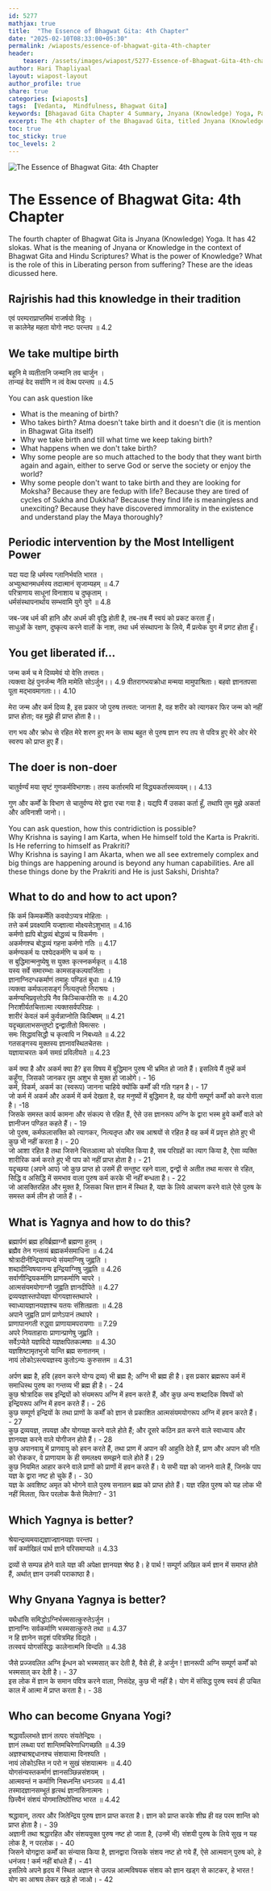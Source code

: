 ```yaml
---        
id: 5277
mathjax: true        
title:  "The Essence of Bhagwat Gita: 4th Chapter"        
date: "2025-02-10T08:33:00+05:30"        
permalink: /wiaposts/essence-of-bhagwat-gita-4th-chapter
header:        
    teaser: /assets/images/wiapost/5277-Essence-of-Bhagwat-Gita-4th-chapter.jpg               
author: Hari Thapliyaal        
layout: wiapost-layout        
author_profile: true        
share: true
categories: [wiaposts] 
tags:  [Vedanta,  Mindfulness, Bhagwat Gita]      
keywords: [Bhagavad Gita Chapter 4 Summary, Jnyana (Knowledge) Yoga, Path of Liberation and Renunciation, Essence of Bhagavad Gita]  
excerpt: The 4th chapter of the Bhagavad Gita, titled Jnyana (Knowledge) Yoga. It has 42 slokas. Key takeaways from this chapter are discussed in this article.
toc: true
toc_sticky: true
toc_levels: 2
---
```


![The Essence of Bhagwat Gita: 4th Chapter](/assets/images/wiapost/5277-Essence-of-Bhagwat-Gita-4th-chapter.jpg)

# The Essence of Bhagwat Gita: 4th Chapter

The fourth chapter of Bhagwat Gita is Jnyana (Knowledge) Yoga. It has 42 slokas. What is the meaning of Jnyana or Knowledge in the context of Bhagwat Gita and Hindu Scriptures? What is the power of Knowledge? What is the role of this in Liberating person from suffering? These are the ideas dicussed here.

## Rajrishis had this knowledge in their tradition
एवं परम्पराप्राप्तमिमं राजर्षयो विदुः ।    
स कालेनेह महता योगो नष्टः परन्तप ॥ 4.2

## We take multipe birth
बहूनि मे व्यतीतानि जन्मानि तव चार्जुन ।    
तान्यहं वेद सर्वाणि न त्वं वेत्थ परन्तप ॥ 4.5

You can ask question like 
- What is the meaning of birth?
- Who takes birth? Atma doesn't take birth and it doesn't die (it is mention in Bhagwat Gita itself)
- Why we take birth and till what time we keep taking birth?
- What happens when we don't take birth?
- Why some people are so much attached to the body that they want birth again and again, either to serve God or serve the society or enjoy the world?
- Why some people don't want to take birth and they are looking for Moksha? Because they are fedup with life? Because they are tired of cycles of Sukha and Dukkha? Because they find life is meaningless and unexciting? Because they have discovered immorality in the existence and understand play the Maya thoroughly?

## Periodic intervention by the Most Intelligent Power 
यदा यदा हि धर्मस्य ग्लानिर्भवति भारत ।    
अभ्युत्थानमधर्मस्य तदात्मानं सृजाम्यहम् ॥ 4.7   
परित्राणाय साधूनां विनाशाय च दुष्कृताम् ।    
धर्मसंस्थापनार्थाय सम्भवामि युगे युगे ॥ 4.8

जब-जब धर्म की हानि और अधर्म की वृद्धि होती है,  तब-तब मैं स्वयं को प्रकट करता हूँ।   
साधुओं के रक्षण, दुष्कृत्य करने वालों के नाश, तथा धर्म संस्थापना के लिये, मैं प्रत्येक युग में प्रगट होता हूँ।

## You get liberated if...
जन्म कर्म च मे दिव्यमेवं यो वेत्ति तत्त्वतः।   
त्यक्त्वा देहं पुनर्जन्म नैति मामेति सोऽर्जुन।। 4.9
वीतरागभयक्रोधा मन्मया मामुपाश्रिताः।
बहवो ज्ञानतपसा पूता मद्भावमागताः।। 4.10

मेरा जन्म और कर्म दिव्य है,  इस प्रकार जो पुरुष तत्त्वत:  जानता है, वह शरीर को त्यागकर फिर जन्म को नहीं प्राप्त होता;  वह मुझे ही प्राप्त होता है।।

राग भय और क्रोध से रहित मेरे शरण हुए मन के साथ बहुत से पुरुष ज्ञान रुप तप से पवित्र‌ हुए मेरे ओर मेरे स्वरुप को प्राप्त हुए हैं।

## The doer is non-doer 
चातुर्वर्ण्यं मया सृष्टं गुणकर्मविभागशः।
तस्य कर्तारमपि मां विद्ध्यकर्तारमव्ययम्।। 4.13

गुण और कर्मों के विभाग से चातुर्वण्य मेरे द्वारा रचा गया है। यद्यपि मैं उसका कर्ता हूँ, तथापि तुम मुझे अकर्ता और अविनाशी जानो।।

You can ask question, how this contridiction is possible?   
Why Krishna is saying I am Karta, when He himself told the Karta is Prakriti. Is He referring to himself as Prakriti?   
Why Krishna is saying I am Akarta, when we all see extremely complex and big things are happening around is beyond any human capabilities. Are all these things done by the Prakriti and He is just Sakshi, Drishta?   

## What to do and how to act upon?
 
किं कर्म किमकर्मेति कवयोऽप्यत्र मोहिताः ।    
तत्ते कर्म प्रवक्ष्यामि यज्ज्ञात्वा मोक्ष्यसेऽशुभात् ॥ 4.16   
कर्मणो ह्यपि बोद्धव्यं बोद्धव्यं च विकर्मणः ।    
अकर्मणश्च बोद्धव्यं गहना कर्मणो गतिः ॥ 4.17    
कर्मण्यकर्म यः पश्येदकर्मणि च कर्म यः ।    
स बुद्धिमान्मनुष्येषु स युक्तः कृत्स्नकर्मकृत् ॥ 4.18   
यस्य सर्वे समारम्भाः कामसङ्कल्पवर्जिताः ।    
ज्ञानाग्निदग्धकर्माणं तमाहुः पण्डितं बुधाः ॥ 4.19    
त्यक्त्वा कर्मफलासङ्गं नित्यतृप्तो निराश्रयः ।    
कर्मण्यभिप्रवृत्तोऽपि नैव किञ्चित्करोति सः ॥ 4.20    
निराशीर्यतचित्तात्मा त्यक्तसर्वपरिग्रहः ।    
शारीरं केवलं कर्म कुर्वन्नाप्नोति किल्बिषम् ॥ 4.21   
यदृच्छालाभसन्तुष्टो द्वन्द्वातीतो विमत्सरः ।    
समः सिद्धावसिद्धौ च कृत्वापि न निबध्यते ॥ 4.22   
गतसङ्गस्य मुक्तस्य ज्ञानावस्थितचेतसः ।    
यज्ञायाचरतः कर्म समग्रं प्रविलीयते ॥ 4.23

कर्म क्या है और अकर्म क्या है? इस विषय में बुद्धिमान पुरुष भी भ्रमित हो जाते हैं। इसलिये मैं तुम्हें कर्म कहूँगा, जिसको जानकर तुम अशुभ से मुक्त हो जाओगे। - 16   
कर्म, विकर्म, अकर्म का (स्वरूप) जानना चाहिये क्योंकि कर्मों की गति गहन है। - 17  
जो कर्म में अकर्म और अकर्म में कर्म देखता है,  वह मनुष्यों में बुद्धिमान है,  वह योगी सम्पूर्ण कर्मों को करने वाला है। -18   
जिसके समस्त कार्य कामना और संकल्प से रहित हैं,  ऐसे उस ज्ञानरूप अग्नि के द्वारा भस्म हुये कर्मों वाले को ज्ञानीजन पण्डित कहते हैं। - 19   
जो पुरुष,  कर्मफलासक्ति को त्यागकर,  नित्यतृप्त और सब आश्रयों से रहित है वह कर्म में प्रवृत्त होते हुए भी कुछ भी नहीं करता है। - 20  
जो आशा रहित है तथा जिसने चित्तआत्मा को संयमित किया है, सब परिग्रहों का त्याग किया है, ऐसा व्यक्ति शारीरिक कर्म करते हुए भी पाप को नहीं प्राप्त होता है। - 21   
यदृच्छया (अपने आप) जो कुछ प्राप्त हो उसमें ही सन्तुष्ट रहने वाला,  द्वन्द्वों से अतीत तथा मत्सर से रहित,  सिद्धि व असिद्धि में समभाव वाला पुरुष कर्म करके भी नहीं बन्धता है। - 22   
जो आसक्तिरहित और मुक्त है,  जिसका चित्त ज्ञान में स्थित है,  यज्ञ के लिये आचरण करने वाले ऐसे पुरुष के समस्त कर्म लीन हो जाते हैं। -  


## What is Yagnya and how to do this?
ब्रह्मार्पणं ब्रह्म हविर्ब्रह्माग्नौ ब्रह्मणा हुतम् ।    
ब्रह्मैव तेन गन्तव्यं ब्रह्मकर्मसमाधिना ॥ 4.24   
श्रोत्रादीनीन्द्रियाण्यन्ये संयमाग्निषु जुह्वति ।    
शब्दादीन्विषयानन्य इन्द्रियाग्निषु जुह्वति ॥ 4.26   
सर्वाणीन्द्रियकर्माणि प्राणकर्माणि चापरे ।    
आत्मसंयमयोगाग्नौ जुह्वति ज्ञानदीपिते ॥ 4.27   
द्रव्ययज्ञास्तपोयज्ञा योगयज्ञास्तथापरे ।    
स्वाध्यायज्ञानयज्ञाश्च यतयः संशितव्रताः ॥ 4.28   
अपाने जुह्वति प्राणं प्राणेऽपानं तथापरे ।    
प्राणापानगती रुद्ध्वा प्राणायामपरायणाः ॥ 7.29   
अपरे नियताहाराः प्राणान्प्राणेषु जुह्वति ।    
सर्वेऽप्येते यज्ञविदो यज्ञक्षपितकल्मषाः ॥ 4.30   
यज्ञशिष्टामृतभुजो यान्ति ब्रह्म सनातनम् ।    
नायं लोकोऽस्त्ययज्ञस्य कुतोऽन्यः कुरुसत्तम ॥ 4.31

अर्पण ब्रह्म है, हवि (हवन करने योग्य द्रव्य) भी ब्रह्म है;  अग्नि भी ब्रह्म ही है। इस प्रकार ब्रह्मरूप कर्म में समाधिस्थ पुरुष का गन्तव्य भी ब्रह्म ही है। - 24  
कुछ श्रोत्रादिक सब इन्द्रियों को संयमरूप अग्नि में हवन करते हैं,  और कुछ अन्य शब्दादिक विषयों को इन्द्रियरूप अग्नि में हवन करते हैं। - 26  
कुछ सम्पूर्ण इन्द्रियों के तथा प्राणों के कर्मों को ज्ञान से प्रकाशित आत्मसंयमयोगरूप अग्नि में हवन करते हैं। - 27  
कुछ द्रव्ययज्ञ, तपयज्ञ और योगयज्ञ करने वाले होते हैं;  और दूसरे कठिन व्रत करने वाले स्वाध्याय और ज्ञानयज्ञ करने वाले योगीजन होते हैं। - 28  
कुछ अपानवायु में प्राणवायु को हवन करते हैं,  तथा प्राण में अपान की आहुति देते हैं,  प्राण और अपान की गति को रोककर,  वे प्राणायाम के ही समलक्ष्य समझने वाले होते हैं। 29  
कुछ नियमित आहार करने वाले प्राणों को प्राणों में हवन करते हैं। ये सभी यज्ञ को जानने वाले हैं, जिनके पाप यज्ञ के द्वारा नष्ट हो चुके हैं। - 30  
यज्ञ के अवशिष्ट अमृत को भोगने वाले पुरुष सनातन ब्रह्म को प्राप्त होते हैं। यज्ञ रहित पुरुष को यह लोक भी नहीं मिलता,  फिर परलोक कैसे मिलेगा? - 31

## Which Yagnya is better?
श्रेयान्द्रव्यमयाद्यज्ञाज्ज्ञानयज्ञः परन्तप ।    
सर्वं कर्माखिलं पार्थ ज्ञाने परिसमाप्यते ॥ 4.33  

द्रव्यों से सम्पन्न होने वाले यज्ञ की अपेक्षा ज्ञानयज्ञ श्रेष्ठ है। हे पार्थ ! सम्पूर्ण अखिल कर्म ज्ञान में समाप्त होते हैं,  अर्थात् ज्ञान उनकी पराकाष्ठा है।

## Why Gnyana Yagnya is better?
यथैधांसि समिद्धोऽग्निर्भस्मसात्कुरुतेऽर्जुन ।    
ज्ञानाग्निः सर्वकर्माणि भस्मसात्कुरुते तथा ॥ 4.37   
न हि ज्ञानेन सदृशं पवित्रमिह विद्यते ।    
तत्स्वयं योगसंसिद्धः कालेनात्मनि विन्दति ॥ 4.38  

 जैसे प्रज्जवलित अग्नि ईन्धन को भस्मसात् कर देती है,  वैसे ही,  हे अर्जुन ! ज्ञानरूपी अग्नि सम्पूर्ण कर्मों को भस्मसात् कर देती है। - 37  
 इस लोक में ज्ञान के समान पवित्र करने वाला,  निसंदेह,  कुछ भी नहीं है। योग में संसिद्ध पुरुष स्वयं ही उचित काल में आत्मा में प्राप्त करता है। - 38

## Who can become Gnyana Yogi?
श्रद्धावाँल्लभते ज्ञानं तत्परः संयतेन्द्रियः ।    
ज्ञानं लब्ध्वा परां शान्तिमचिरेणाधिगच्छति ॥ 4.39     
अज्ञश्चाश्रद्दधानश्च संशयात्मा विनश्यति ।    
नायं लोकोऽस्ति न परो न सुखं संशयात्मनः ॥ 4.40  
योगसंन्यस्तकर्माणं ज्ञानसञ्छिन्नसंशयम् ।    
आत्मवन्तं न कर्माणि निबध्नन्ति धनञ्जय ॥ 4.41    
तस्मादज्ञानसम्भूतं हृत्स्थं ज्ञानासिनात्मनः ।    
छित्त्वैनं संशयं योगमातिष्ठोत्तिष्ठ भारत ॥ 4.42

श्रद्धावान्,  तत्पर और जितेन्द्रिय पुरुष ज्ञान प्राप्त करता है। ज्ञान को प्राप्त करके शीघ्र ही वह परम शान्ति को प्राप्त होता है। - 39  
अज्ञानी तथा श्रद्धारहित और संशययुक्त पुरुष नष्ट हो जाता है,  (उनमें भी) संशयी पुरुष के लिये सुख न यह लोक है,  न परलोक। - 40  
जिसने योगद्वारा कर्मों का संन्यास किया है,  ज्ञानद्वारा जिसके संशय नष्ट हो गये हैं,  ऐसे आत्मवान् पुरुष को,  हे धनंजय ! कर्म नहीं बांधते हैं। - 41  
इसलिये अपने हृदय में स्थित अज्ञान से उत्पन्न आत्मविषयक संशय को ज्ञान खड्ग से काटकर,  हे भारत ! योग का आश्रय लेकर खड़े हो जाओ। - 42

